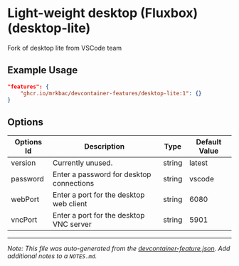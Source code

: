 
# Light-weight desktop (Fluxbox) (desktop-lite)

Fork of desktop lite from VSCode team

## Example Usage

```json
"features": {
    "ghcr.io/mrkbac/devcontainer-features/desktop-lite:1": {}
}
```

## Options

| Options Id | Description | Type | Default Value |
|-----|-----|-----|-----|
| version | Currently unused. | string | latest |
| password | Enter a password for desktop connections | string | vscode |
| webPort | Enter a port for the desktop web client | string | 6080 |
| vncPort | Enter a port for the desktop VNC server | string | 5901 |



---

_Note: This file was auto-generated from the [devcontainer-feature.json](https://github.com/mrkbac/devcontainer-features/blob/main/src/desktop-lite/devcontainer-feature.json).  Add additional notes to a `NOTES.md`._
